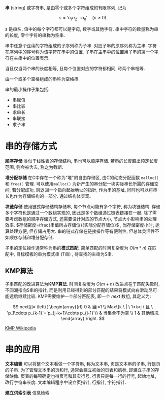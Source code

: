 
**串** (string) 或字符串, 是由零个或多个字符组成的有限序列, 记为 

$$s='a_1 a_2 \cdots a_n' \quad (n \geq 0)$$

$s$ 是串名, 值中的每个字符都可以是字母, 数字或其他字符. 串中字符的数量称为串的长度, 零个字符的串称为空串.

串中任意个连续的字符组成的子序列称为子串. 对应子串的原序列称为主串. 字符在序列中的序号称为该字符在串中的位置. 子串在主串中的位置用子串的第一个字符在主串中的位置表示.

当且仅当两个串的长度相等, 且每个位置对应的字符都相同, 称两个串相等.

由一个或多个空格组成的串称为空格串.

串的最小操作子集包括:
- 串赋值
- 串比较
- 求串长
- 串联接
- 求子串


# 串的存储方式

**顺序存储**
类似于线性表的存储结构, 串也可以顺序存储.
若串的长度超出预定长度范围, 则会被舍去, 称之为截断.

**堆分配存储**
在C中存在一个称为"堆"的自由存储区, 由C的动态分配函数 `malloc()` 和 `free()` 管理. 
可以使用`malloc()` 为新产生的串分配一块实际串长所需的存储空间, 若分配成功, 则返回一个指向起始地址的指针, 作为串的基址, 同时也可以将串长也作为存储结构的一部分. 通过结构体实现.

**块链存储**
使用链式存储结构存储串, 每个节点可能有多个字符, 称为块链结构. 存储多个字符也是通过一个数组实现的, 因此是多个数组通过链表链接在一起. 
除了需要考虑数组的顺序存储方式, 还需要设计对应的节点大小, 节点大小影响串的处理效率.
$存储密度=\frac{串值所占存储位}{实际分配存储位}$ , 当存储密度小时, 运算处理方便, 但存储占用大. 
串的链式存储在链接操作等有便利性, 但总体灵活性不如顺序存储和堆分配存储.

子串的定位操作通常称为串的**模式匹配**. 简单匹配的时间复杂度为 $O(m*n)$ 
在匹配中, 目标模板的串为模式串 (T串) , 待查找的主串为S串.

## KMP算法
子串匹配的改进算法为**KMP算法**. 时间复杂度为 $O(m+n)$
改进点在于匹配失败时, 不回溯指向S串的指针, 而是利用已经得到的部分匹配的结果将模式向右滑动尽可能远后继续比较.
KMP需要维护一个部分匹配表, 即一个 $next$ 数组, 其定义为:

$$
next[j]=
\left\{
\begin{array}{rl}
0 & 当j=1 \\
Max\{k \ | \ 1<k<j \ 且 \ 'p_1\cdots p_{k-1}'='p_{j-k+1}\cdots p_{j-1}'\} & 当集合不为空 \\
1 & 其他情况
\end{array}
\right.
$$

[KMP Wikipedia](https://zh.wikipedia.org/wiki/KMP算法)


# 串的应用

**文本编辑**
可以将整个文本看做一个字符串, 称为文本串, 页是文本串的子串, 行是页的子串.
为了管理文本串的页和行, 通常会建立初始的页表和航标, 即建立子串的存储映像.
页表的每项确定也得页号和其实行号, 行表只是每一行的行号, 起始地址, 改行字符串长度.
文本编辑程序中设立页指针, 行指针, 字符指针.

**建立词索引表**
信息检索

